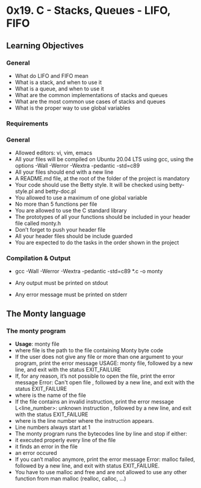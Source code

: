 # 0x19. C - Stacks, Queues - LIFO, FIFO

## Learning Objectives

### General

- What do LIFO and FIFO mean 
- What is a stack, and when to use it 
- What is a queue, and when to use it 
- What are the common implementations of stacks and queues 
- What are the most common use cases of stacks and queues 
- What is the proper way to use global variables 

### Requirements

### General

- Allowed editors: vi, vim, emacs 
- All your files will be compiled on Ubuntu 20.04 LTS using gcc, using the options -Wall -Werror -Wextra -pedantic -std=c89 
- All your files should end with a new line 
- A README.md file, at the root of the folder of the project is mandatory 
- Your code should use the Betty style. It will be checked using betty-style.pl and betty-doc.pl 
- You allowed to use a maximum of one global variable 
- No more than 5 functions per file 
- You are allowed to use the C standard library 
- The prototypes of all your functions should be included in your header file called monty.h 
- Don’t forget to push your header file 
- All your header files should be include guarded 
- You are expected to do the tasks in the order shown in the project 

### Compilation & Output

- gcc -Wall -Werror -Wextra -pedantic -std=c89 \*.c -o monty

- Any output must be printed on stdout
- Any error message must be printed on stderr

## The Monty language

### The monty program

- **Usage**: monty file 
- where file is the path to the file containing Monty byte code 
- If the user does not give any file or more than one argument to your program, print the error message USAGE: monty file, followed by a new line, and exit with the status EXIT\_FAILURE 
- If, for any reason, it’s not possible to open the file, print the error message Error: Can't open file <file>, followed by a new line, and exit with the status EXIT\_FAILURE 
- where <file> is the name of the file 
- If the file contains an invalid instruction, print the error message L<line_number>: unknown instruction <opcode>, followed by a new line, and exit with the status EXIT\_FAILURE 
- where is the line number where the instruction appears. 
- Line numbers always start at 1 
- The monty program runs the bytecodes line by line and stop if either: 
- it executed properly every line of the file 
- it finds an error in the file 
- an error occured 
- If you can’t malloc anymore, print the error message Error: malloc failed, followed by a new line, and exit with status EXIT\_FAILURE. 
- You have to use malloc and free and are not allowed to use any other function from man malloc (realloc, calloc, …) 
